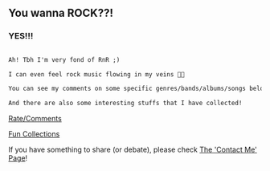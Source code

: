 ## You wanna ROCK??!

### YES!!!

```diff

Ah! Tbh I'm very fond of RnR ;)

I can even feel rock music flowing in my veins 🎸😎

You can see my comments on some specific genres/bands/albums/songs below!

And there are also some interesting stuffs that I have collected!

```

[Rate/Comments](Comments/Readme.md)

[Fun Collections](Collection/Readme.md)

If you have something to share (or debate), please check [The 'Contact Me' Page](https://gehangma.github.io/ContactMe/)!
